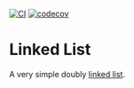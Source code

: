 [![CI](https://github.com/justinlettau/linked-list/actions/workflows/ci.yml/badge.svg)](https://github.com/justinlettau/linked-list/actions/workflows/ci.yml)
[![codecov](https://codecov.io/gh/justinlettau/linked-list/branch/master/graph/badge.svg)](https://codecov.io/gh/justinlettau/linked-list)

# Linked List

A very simple doubly [linked list](https://en.wikipedia.org/wiki/Linked_list).
